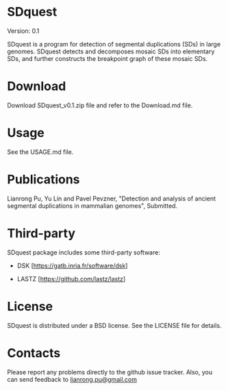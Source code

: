 # SDquest
Version: 0.1

SDquest is a program for detection of segmental duplications (SDs) in large genomes. SDquest detects and decomposes mosaic SDs into elementary SDs, and further constructs the breakpoint graph of these mosaic SDs.

# Download
Download SDquest_v0.1.zip file and refer to the Download.md file.

# Usage
See the USAGE.md file.

# Publications
Lianrong Pu, Yu Lin and Pavel Pevzner, "Detection and analysis of ancient segmental duplications in mammalian genomes", Submitted.

# Third-party
SDquest package includes some third-party software:

- DSK [https://gatb.inria.fr/software/dsk]

- LASTZ [https://github.com/lastz/lastz]
    
# License

SDquest is distributed under a BSD license. See the LICENSE file for details.

# Contacts

Please report any problems directly to the github issue tracker. Also, you can send feedback to lianrong.pu@gmail.com    



